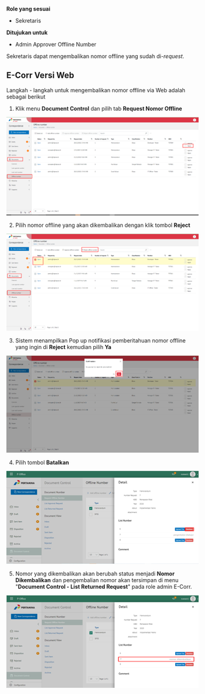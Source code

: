 **Role yang sesuai**

 - Sekretaris

**Ditujukan untuk**

- Admin Approver Offline Number

Sekretaris dapat mengembalikan nomor offline yang sudah di-*request*.

## **E-Corr Versi Web**

Langkah - langkah untuk mengembalikan nomor offline via Web adalah sebagai berikut

1. Klik menu **Document Control** dan pilih tab **Request Nomor Offline**

![gambar](DocumentControl/DC_Web/AG9.png)

2. Pilih nomor offline yang akan dikembalikan dengan klik tombol **Reject**

![gambar](DocumentControl/DC_Web/AG10.png)

3. Sistem menampilkan Pop up notifikasi pemberitahuan nomor offline yang ingin di **Reject** kemudian pilih **Ya**

![gambar](DocumentControl/DC_Web/AG11.png)

4. Pilih tombol **Batalkan**

![gambar](DocumentControl/DC_Web/MM36.png)

5. Nomor yang dikembalikan akan berubah status menjadi **Nomor Dikembalikan** dan pengembalian nomor akan tersimpan di menu "**Document Control - List Returned Request**" pada role admin E-Corr.

![gambar](DocumentControl/DC_Web/MM37.png)


